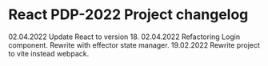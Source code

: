 # React PDP-2022 Project changelog

02.04.2022 Update React to version 18.
02.04.2022 Refactoring Login component. Rewrite with effector state manager.
19.02.2022 Rewrite project to vite instead webpack.
